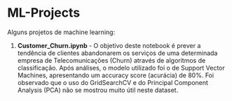 # ML-Projects

Alguns projetos de machine learning:

1. **Customer_Churn.ipynb** - O objetivo deste notebook é prever a tendência de clientes abandonarem os serviços de uma determinada empresa de Telecomunicações (Churn) através de algoritmos de classificação. Após análises, o modelo utilizado foi o de Support Vector Machines, apresentando um accuracy score (acurácia) de 80%. Foi observado que o uso do GridSearchCV e do Principal Component Analysis (PCA) não se mostrou muito útil neste dataset.
